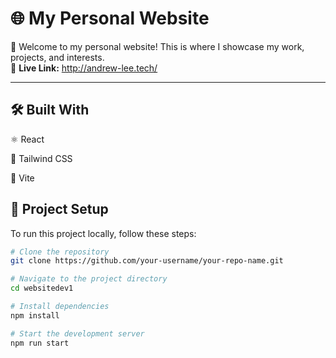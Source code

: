 # 🌐 My Personal Website

🚀 Welcome to my personal website! This is where I showcase my work, projects, and interests.  
🔗 **Live Link:** http://andrew-lee.tech/

---
## 🛠 Built With
⚛ React

🎨 Tailwind CSS

🚀 Vite
## 📂 Project Setup

To run this project locally, follow these steps:

```bash
# Clone the repository
git clone https://github.com/your-username/your-repo-name.git

# Navigate to the project directory
cd websitedev1

# Install dependencies
npm install

# Start the development server
npm run start
